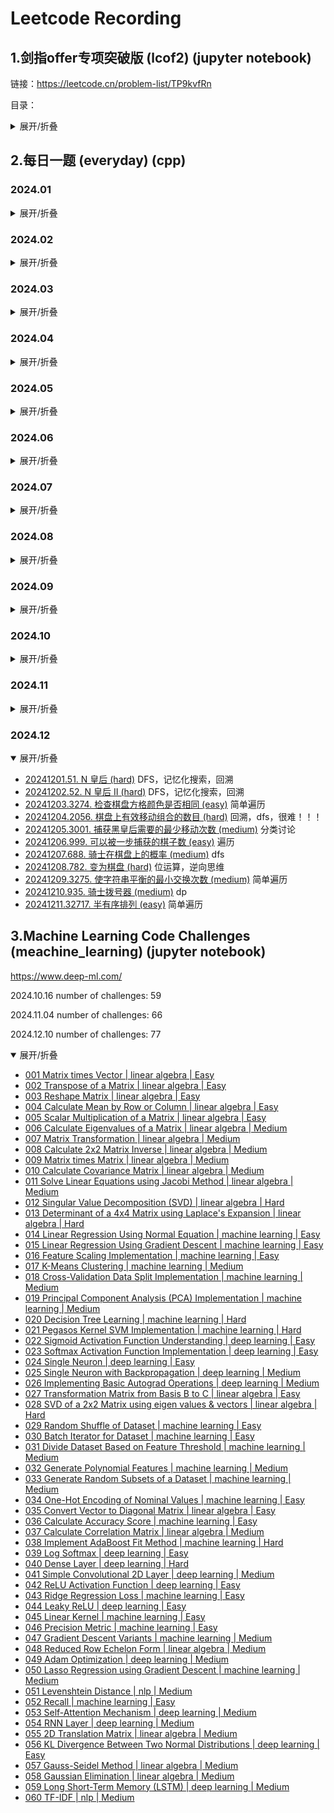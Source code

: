# Leetcode Recording

## 1.剑指offer专项突破版 (lcof2) (jupyter notebook)

链接：https://leetcode.cn/problem-list/TP9kvfRn

目录：

<details>
<summary>展开/折叠</summary>

- 基础计算
- [LCR 001. 两数相除 (easy)](./lcof2/001.divide-two-integers.ipynb)
- [LCR 002. 二进制求和 (easy)](./lcof2/002.add-binary.ipynb)
- [LCR 003. 比特位计数 (easy)](./lcof2/003.counting-bits.ipynb)
- [LCR 004. 只出现一次的数字 II (medium)](./lcof2/004.single-number-ii.ipynb)
- [LCR 005. 最大单词长度乘积 (medium)](./lcof2/005.maximum-product-of-word-lengths.ipynb)
- [LCR 006. 两数之和 II - 输入有序数组 (easy)](./lcof2/006.two-sum-ii-input-array-is-sorted.ipynb)
- [LCR 007. 三数之和 (easy)](./lcof2/007.3sum.ipynb)
- 数组
- [LCR 008. 长度最小的子数组 (medium)](./lcof2/008.minimum-size-subarray-sum.ipynb)
- [LCR 009. 乘积小于 K 的子数组 (medium)](./lcof2/009.subarray-product-less-than-k.ipynb)
- [LCR 010. 和为 K 的子数组 (medium)](./lcof2/010.subarray-sum-equals-k.ipynb)
- [LCR 011. 连续数组 (medium)](./lcof2/011.contiguous-array.ipynb)
- [LCR 012. 寻找数组的中心下标 (easy)](./lcof2/012.find-pivot-index.ipynb)
- [LCR 013. 二维区域和检索 - 矩阵不可变 (medium)](./lcof2/013.range-sum-query-2d-immutable.ipynb)
- 字符串
- [LCR 014. 字符串的排列 (medium)](./lcof2/014.permutation-in-string.ipynb)
- [LCR 015. 找到字符串中所有字母异位词 (medium)](./lcof2/015.find-all-anagrams-in-a-string.ipynb)
- [LCR 016. 无重复字符的最长子串 (easy)](./lcof2/016.longest-substring-without-repeating-characters.ipynb)
- [LCR 017. 最小覆盖子串 (hard)](./lcof2/017.minimum-window-substring.ipynb)
- [LCR 018. 验证回文串 (easy)](./lcof2/018.valid-palindrome.ipynb)
- [LCR 019. 验证回文串 II (easy)](./lcof2/019.valid-palindrome-ii.ipynb)
- [LCR 020. 回文子串 (medium)](./lcof2/020.palindromic-substrings.ipynb)
- 链表、双指针、递归
- [LCR 021. 删除链表的倒数第 N 个结点 (medium)](./lcof2/021.remove-nth-node-from-end-of-list.ipynb)
- [LCR 022. 环形链表 II (medium)](./lcof2/022.linked-list-cycle-ii.ipynb)
- [LCR 023. 相交链表 (easy)](./lcof2/023.intersection-of-two-linked-lists.ipynb)
- [LCR 024. 反转链表 (easy)](./lcof2/024.reverse-linked-list.ipynb)
- [LCR 025. 两数相加 II (medium)](./lcof2/025.add-two-numbers-ii.ipynb)
- [LCR 026. 重排链表 (medium)](./lcof2/026.reorder-list.ipynb)
- [LCR 027. 回文链表 (easy)](./lcof2/027.palindrome-linked-list.ipynb)
- [LCR 028. 扁平化多级双向链表 (medium)](./lcof2/028.flatten-a-multilevel-doubly-linked-list.ipynb)
- [LCR 029. 循环有序列表的插入 (medium)](./lcof2/029.insert-into-a-sorted-circular-linked-list.ipynb)
- 哈希表
- [LCR 030. O(1) 时间插入、删除和获取随机元素 (medium)](./lcof2/030.insert-delete-getrandom-o1.ipynb)
- [LCR 031. LRU 缓存 (medium)](./lcof2/031.lru-cache.ipynb)
- [LCR 032. 有效的字母异位词 (easy)](./lcof2/032.valid-anagram.ipynb)
- [LCR 033. 字母异位词分组 (medium)](./lcof2/033.group-anagrams.ipynb)
- [LCR 034. 验证外星语词典 (easy)](./lcof2/034.verifying-an-alien-dictionary.ipynb)
- 栈，数组
- [LCR 035. 最小时间差 (medium)](./lcof2/035.minimum-time-difference.ipynb)
- [LCR 036. 逆波兰表达式求值 (medium)](./lcof2/036.evaluate-reverse-polish-notation.ipynb)
- [LCR 037. 行星碰撞 (medium)](./lcof2/037.asteroid-collision.ipynb)
- [LCR 038. 每日温度 (medium)](./lcof2/038.daily-temperatures.ipynb)
- [LCR 039. 柱状图中最大的矩形 (hard)](./lcof2/039.largest-rectangle-in-histogram.ipynb)
- [LCR 040. 最大矩形 (hard)](./lcof2/040.maximal-rectangle.ipynb)
- [LCR 041. 数据流中的移动平均值 (easy)](./lcof2/041.moving-average-from-data-stream.ipynb)
- [LCR 042. 最近的请求次数 (easy)](./lcof2/042.number-of-recent-calls.ipynb)
- 二叉树，深度/广度优先搜索
- [LCR 043. 完全二叉树插入器 (medium)](./lcof2/043.complete-binary-tree-inserter.ipynb)
- [LCR 044. 在每个树行中找最大值 (medium)](./lcof2/044.find-largest-value-in-each-tree-row.ipynb)
- [LCR 045. 找树左下角的值 (medium)](./lcof2/045.ind-bottom-left-tree-value.ipynb)
- [LCR 046. 二叉树的右视图 (medium)](./lcof2/046.binary-tree-right-side-view.ipynb)
- [LCR 047. 二叉树剪枝 (medium)](./lcof2/047.binary-tree-pruning.ipynb)
- [LCR 048. 二叉树的序列化与反序列化 (hard)](./lcof2/048.serialize-and-deserialize-binary-tree.ipynb)
- [LCR 049. 求根节点到叶节点数字之和 (medium)](./lcof2/049.sum-root-to-leaf-numbers.ipynb)
- [LCR 050. 路径总和 III (medium)](./lcof2/050.path-sum-iii.ipynb)
- [LCR 051. 二叉树中的最大路径和 (hard)](./lcof2/051.binary-tree-maximum-path-sum.ipynb)
- [LCR 052. 递增顺序搜索树 (easy)](./lcof2/052.increasing-order-search-tree.ipynb)
- [LCR 053. 二叉搜索树中的中序后继 (medium)](./lcof2/053.inorder-successor-in-bst.ipynb)
- [LCR 054. 把二叉搜索树转换为累加树 (medium)](./lcof2/054.binary-search-tree-to-greater-sum-tree.ipynb)
- [LCR 055. 二叉搜索树迭代器 (medium)](./lcof2/055.binary-search-tree-iterator.ipynb)
- [LCR 056. 两数之和 IV - 输入二叉搜索树 (easy)](./lcof2/056.two-sum-iv-input-is-a-bst.ipynb)
- 数组
- [LCR 057. 存在重复元素 III (medium)](./lcof2/057.contains-duplicate-iii.ipynb)
- [LCR 058. 我的日程安排表 I (medium)](./lcof2/058.my-calendar-i.ipynb)
- [LCR 059. 数据流中的第 K 大元素 (easy)](./lcof2/059.kth-largest-element-in-a-stream.ipynb)
- [LCR 060. 前 K 个高频元素 (medium)](./lcof2/060.top-k-frequent-elements.ipynb)
- [LCR 061. 查找和最小的 K 对数字 (medium)](./lcof2/061.find-k-pairs-with-smallest-sums.ipynb)
- 字典树
- [LCR 062. 实现 Trie (前缀树) (medium)](./lcof2/062.implement-trie-prefix-tree.ipynb)
- [LCR 063. 单词替换 (medium)](./lcof2/063.replace-words.ipynb)
- [LCR 064. 实现一个魔法字典 (medium)](./lcof2/064.implement-magic-dictionary.ipynb)
- [LCR 065. 单词的压缩编码 (medium)](./lcof2/065.short-encoding-of-words.ipynb)
- [LCR 066. 键值映射 (medium)](066.map-sum-pairs.ipynb)
- [LCR 067. 数组中两个数的最大异或值 (medium)](./lcof2/067.maximum-xor-of-two-numbers-in-an-array.ipynb)
- 二分查找
- [LCR 068. 搜索插入位置 (easy)](./lcof2/068.search-insert-position.ipynb)
- [LCR 069. 山脉数组的峰顶索引 (easy)](./lcof2/069.peak-index-in-a-mountain-array.ipynb)
- [LCR 070. 有序数组中的单一元素 (medium)](./lcof2/070.single-element-in-a-sorted-array.ipynb)
- [LCR 071. 按权重随机选择 (medium)](./lcof2/071.random-pick-with-weight.ipynb)
- [LCR 072. x 的平方根 (easy)](./lcof2/072.sqrtx.ipynb)
- [LCR 073. 爱吃香蕉的狒狒 (medium)](./lcof2/073.koko-eating-bananas.ipynb)
- 数组排序
- [LCR 074. 合并区间 (medium)](./lcof2/074.merge-intervals.ipynb)
- [LCR 075. 数组的相对排序 (easy)](./lcof2/075.relative-sort-array.ipynb)
- [LCR 076. 数组中的第 K 个最大元素 (medium)](./lcof2/076.kth-largest-element-in-an-array.ipynb)
- [LCR 077. 排序链表 (medium)](./lcof2/077.sort-list.ipynb)
- [LCR 078. 合并 K 个升序链表 (hard)](./lcof2/078.merge-k-sorted-lists.ipynb)
- 回溯
- [LCR 079. 子集 (medium)](./lcof2/079.subsets.ipynb)
- [LCR 080. 组合 (medium)](./lcof2/080combinations.ipynb)
- [LCR 081. 组合总和 (medium)](./lcof2/081.combination-sum.ipynb)
- [LCR 082. 组合总和 II (medium)](./lcof2/082.combination-sum-ii.ipynb) 需要先排序后面回溯中剪枝
- [LCR 083. 全排列 (medium)](./lcof2/083.permutations.ipynb)
- [LCR 084. 全排列 II (medium)](./lcof2/084.permutations-ii.ipynb) 需要先排序后面回溯中剪枝
- [LCR 085. 括号生成 (medium)](./lcof2/085.generate-parentheses.ipynb)
- [LCR 086. 分割回文串 (medium)](./lcof2/086.palindrome-partitioning.ipynb) dp+bk
- [LCR 087. 复原 IP 地址 (medium)](./lcof2/087.restore-ip-addresses.ipynb)
- 动态规划
- [LCR 088. 使用最小花费爬楼梯 (easy)](./lcof2/088.min-cost-climbing-stairs.ipynb)
- [LCR 089. 打家劫舍 (medium)](./lcof2/089.house-robber.ipynb)
- [LCR 090. 打家劫舍 II (medium)](./lcof2/090.house-robber-ii.ipynb)
- [LCR 091. 粉刷房子 (medium)](./lcof2/091.paint-house.ipynb)
- [LCR 092. 将字符串翻转到单调递增 (medium)](./lcof2/092.flip-string-to-monotone-increasing.ipynb)
- [LCR 093. 最长的斐波那契子序列的长度 (medium)](./lcof2/093.length-of-longest-fibonacci-subsequence.ipynb)
- [LCR 094. 分割回文串 II (hard)](./lcof2/094.palindrome-partitioning-ii.ipynb)
- [LCR 095. 最长公共子序列 (medium)](./lcof2/095.longest-common-subsequence.ipynb)
- [LCR 096. 交错字符串 (medium)](./lcof2/096.interleaving-string.ipynb)
- [LCR 097. 不同的子序列 (hard)](./lcof2/097.distinct-subsequences.ipynb)
- [LCR 098. 不同路径 (medium)](./lcof2/098.unique-paths.ipynb)
- [LCR 099. 最小路径和 (medium)](./lcof2/099.minimum-path-sum.ipynb)
- [LCR 100. 三角形最小路径和 (medium)](./lcof2/100.triangle.ipynb)
- [LCR 101. 分割等和子集 (easy)](./lcof2/101.partition-equal-subset-sum.ipynb) 一半背包问题（第二个循环倒序）
- [LCR 102. 目标和 (medium)](./lcof2/102.target-sum.ipynb) 一半背包问题（第二个循环倒序）
- [LCR 103. 零钱兑换 (medium)](./lcof2/103.coin-change.ipynb) 背包（第二个循环顺序）
- [LCR 104. 组合总和 Ⅳ (medium)](./lcof2/104.combination-sum-iv.ipynb) I~III 回溯，IV 动态规划
- 深度优先搜索（DFS），广度优先搜索（BFS），并查集（UnionFind），图（graph）
- [LCR 105. 岛屿的最大面积 (medium)](./lcof2/105.max-area-of-island.ipynb) bfs, dfs
- [LCR 106. 判断二分图 (medium)](./lcof2/106.is-graph-bipartite.ipynb) bfs, dfs
- [LCR 107. 01 矩阵 (medium)](./lcof2/107.01-matrix.ipynb) bfs, dp
- [LCR 108. 单词接龙 (hard)](./lcof2/108.word-ladder.ipynb) bfs, bfs+graph
- [LCR 109. 打开转盘锁 (medium)](./lcof2/109.open-the-lock.ipynb) bfs
- [LCR 110. 所有可能的路径 (medium)](./lcof2/110.all-paths-from-source-to-target.ipynb) bk
- [LCR 111. 除法求值 (medium)](./lcof2/111.evaluate-division.ipynb) bfs, uf
- [LCR 112. 矩阵中的最长递增路径 (hard)](./lcof2/112.longest-increasing-path-in-a-matrix.ipynb) dfs
- [LCR 113. 课程表 II (medium)](./lcof2/113.course-schedule-ii.ipynb) graph(g+ind)+bfs
- [LCR 114. 火星词典 (hard)](./lcof2/114.alien-dictionary.ipynb) graph(g+ind)+bfs
- [LCR 115. 序列重建 (medium)](./lcof2/115.sequence-reconstruction.ipynb) graph(g+ind)+bfs
- [LCR 116. 省份数量 (medium)](./lcof2/116.number-of-provinces.ipynb) uf, dfs
- [LCR 117. 相似字符串组 (hard)](./lcof2/117.similar-string-groups.ipynb) uf, bfs
- [LCR 118. 冗余连接 (medium)](./lcof2/118.redundant-connection.ipynb) uf
- [LCR 119. 最长连续序列 (medium)](./lcof2/119.longest-consecutive-sequence.ipynb) uf, hash, sort...

</details>

## 2.每日一题 (everyday) (cpp)

### 2024.01

<details>
<summary>展开/折叠</summary>

- [20240101.1599. 经营摩天轮的最大利润 (medium)](./everyday/202401/20240101.cpp) 贪心
- [20240102.466. 统计重复个数 (hard)](./everyday/202401/20240102.cpp) dp
- [20240103.2487. 从链表中移除节点 (medium)](./everyday/202401/20240103.cpp) 递归 recursion
- [20240104.2397. 被列覆盖的最多行数 (medium)](./everyday/202401/20240104.cpp) 位运算
- [20240105.1944. 队列中可以看到的人数 (hard)](./everyday/202401/20240105.cpp) 倒推，单调不增栈
- [20240106.2807. 在链表中插入最大公约数 (medium)](./everyday/202401/20240106.cpp) 简单模拟
- [20240107.383. 赎金信 (easy)](./everyday/202401/20240107.cpp)
- [20240108.447. 回旋镖的数量 (medium)](./everyday/202401/20240108.cpp) 哈希表
- [20240109.2707. 字符串中的额外字符 (medium)](./everyday/202401/20240109.cpp) dfs，递归
- [20240110.2696. 删除子串后的字符串最小长度 (easy)](./everyday/202401/20240110.cpp) stack
- [20240111.2645. 构造有效字符串的最少插入数 (medium)](./everyday/202401/20240111.cpp) 贪心。后者大于前者，则俩字母属于不同abc；注意x从1开始因为如果有字符则至少有一个abc
- [20240112.2085. 统计出现过一次的公共字符串 (easy)](./everyday/202401/20240112.cpp) 哈希表
- [20240113.2182. 构造限制重复的字符串 (medium)](./everyday/202401/20240113.cpp) 贪心+双指针
- [20240114.83. 删除排序链表中的重复元素 (easy)](./everyday/202401/20240114.cpp) 链表，遍历
- [20240115.82. 删除排序链表中的重复元素 II (medium)](./everyday/202401/20240115.cpp) 链表，遍历
- [20240116.2719. 统计整数数目 (hard)](./everyday/202401/20240116.cpp) dfs
- [20240117.2744. 最大字符串配对数目 (easy)](./everyday/202401/20240117.cpp) 二维数组
- [20240118.2171. 拿出最少数目的魔法豆 (medium)](./everyday/202401/20240118.cpp) 排序 + 枚举 + 数学
- [20240119.2809. 使数组和小于等于 x 的最少时间 (hard)](./everyday/202401/20240119.cpp) 贪心 + 1d DP or 2d DP
- [20240120.2788. 按分隔符拆分字符串 (easy)](./everyday/202401/20240120.cpp) 简单遍历
- [20240121.410. 分割数组的最大值 (hard)](./everyday/202401/20240121.cpp) dp+presum  二分
- [20240122.670. 最大交换 (medium)](./everyday/202401/20240122.cpp) 贪心
- [20240123.2765. 最长交替子数组 (easy)](./everyday/202401/20240123.cpp) O(n) O(1)
- [20240124.2865. 美丽塔 I (medium)](./everyday/202401/20240124.cpp) 单调栈
- [20240125.2859. 计算 K 置位下标对应元素的和 (easy)](./everyday/202401/20240125.cpp) 二进制
- [20240126.2846. 边权重均等查询 (hard)](./everyday/202401/20240126.cpp) 图+层序遍历+LCA（Lowest Common Ancestor）
- [20240127.2861. 最大合金数 (medium)](./everyday/202401/20240127.cpp) 二分
- [20240128.365. 水壶问题 (medium)](./everyday/202401/20240128.cpp) xy最大公约数被z整除
- [20240129.514. 自由之路 (hard)](./everyday/202401/20240129.cpp) dp
- [20240130.2808. 使循环数组所有元素相等的最少秒数 (medium)](./everyday/202401/20240130.cpp) 病毒扩散，最大最小值，哈希表
- [20240131.2670. 找出不同元素数目差数组 (easy)](./everyday/202401/20240131.cpp) unordered_set

</details>

### 2024.02

<details>
<summary>展开/折叠</summary>

- [20240201.LCP 24. 数字游戏 (hard)](./everyday/202402/20240201.cpp) 优先队列（大小根堆），找中位数 https://leetcode.cn/problems/5TxKeK/solutions/2627384/python3javacgo-yi-ti-yi-jie-you-xian-dui-b6jd
- [20240202.1686. 石子游戏 VI (medium)](./everyday/202402/20240202.cpp) 贪心
- [20240203.1690. 石子游戏 VII (medium)](./everyday/202402/20240203.cpp)  dfs -> 记忆优化memo存 -> 递归i倒序j顺序 -> 递推式变一维。逐渐优化
- [20240204.292. Nim 游戏 (easy)](./everyday/202402/20240204.cpp) n%4!=0
- [20240205.1696. 跳跃游戏 VI (medium)](./everyday/202402/20240205.cpp) 双端队列
- [20240206.LCP 30. 魔塔游戏 (medium)](./everyday/202402/20240206.cpp) 贪心
- [20240207.2641. 二叉树的堂兄弟节点 II (medium)](./everyday/202402/20240207.cpp) 层序遍历，双端队列
- [20240208.993. 二叉树的堂兄弟节点 (easy)](./everyday/202402/20240208.cpp) dfs
- [20240209.236. 二叉树的最近公共祖先 (medium)](./everyday/202402/20240209.cpp) dfs
- [20240210.94. 二叉树的中序遍历 (easy)](./everyday/202402/20240210.cpp) 中序遍历
- [20240211.144. 二叉树的前序遍历 (easy)](./everyday/202402/20240211.cpp) 前序遍历
- [20240212.145. 二叉树的后序遍历 (easy)](./everyday/202402/20240212.cpp) 后序遍历
- [20240213.987. 二叉树的垂序遍历 (hard)](./everyday/202402/20240213.cpp) 垂序遍历
- [20240214.102. 二叉树的层序遍历 (medium)](./everyday/202402/20240214.cpp) 层序遍历
- [20240215.107. 二叉树的层序遍历 II (medium)](./everyday/202402/20240215.cpp) 层序遍历 + reverse
- [20240216.103. 二叉树的锯齿形层序遍历 (medium)](./everyday/202402/20240216.cpp) 层序遍历 + reverse
- [20240217.429. N 叉树的层序遍历 (medium)](./everyday/202402/20240217.cpp) 层序遍历
- [20240218.589. N 叉树的前序遍历 (easy)](./everyday/202402/20240218.cpp) 前序遍历
- [20240219.590. N 叉树的后序遍历 (easy)](./everyday/202402/20240219.cpp) 后序遍历
- [20240220.105. 从前序与中序遍历序列构造二叉树 (medium)](./everyday/202402/20240220.cpp) dfs
- [20240221.106. 从中序与后序遍历序列构造二叉树 (medium)](./everyday/202402/20240221.cpp) dfs
- [20240222.889. 根据前序和后序遍历构造二叉树 (medium)](./everyday/202402/20240222.cpp) dfs
- [20240223.2583. 二叉树中的第 K 大层和 (medium)](./everyday/202402/20240223.cpp) 层序遍历+最小堆
- [20240224.2476. 二叉搜索树最近节点查询 (medium)](./everyday/202402/20240224.cpp) 层序遍历+二分查找
- [20240225.235. 二叉搜索树的最近公共祖先 (medium)](./everyday/202402/20240225.cpp)
- [20240226.938. 二叉搜索树的范围和 (easy)](./everyday/202402/20240226.cpp) dfs
- [20240227.2867. 统计树中的合法路径数目 (hard)](./everyday/202402/20240227.cpp) 树dp
- [20240228.2673. 使二叉树所有路径值相等的最小代价 (medium)](./everyday/202402/20240228.cpp) 倒着来
- [20240229.2581. 统计可能的树根数目 (hard)](./everyday/202402/20240229.cpp) 换根dp, dfs

</details>

### 2024.03

<details>
<summary>展开/折叠</summary>

- [20240301.2369. 检查数组是否存在有效划分 (medium)](./everyday/202403/20240301.cpp) dp
- [20240302.2368. 受限条件下可到达节点的数目 (medium)](./everyday/202403/20240302.cpp) dfs, 图
- [20240303.225. 用队列实现栈 (easy)](./everyday/202403/20240303.cpp) 
- [20240304.232. 用栈实现队列 (easy)](./everyday/202403/20240304.cpp) 2 stacks
- [20240305.1976. 到达目的地的方案数 (medium)](./everyday/202403/20240305.cpp) 图，小顶堆，bfs
- [20240306.2917. 找出数组中的 K-or 值 (easy)](./everyday/202403/20240306.cpp) simulation
- [20240307.2575. 找出字符串的可整除数组 (medium)](./everyday/202403/20240307.cpp) 递推，数学，前缀和，dp
- [20240308.2834. 找出美丽数组的最小和 (medium)](./everyday/202403/20240308.cpp) 数学
- [20240309.2386. 找出数组的第 K 大和 (hard)](./everyday/202403/20240309.cpp) 小顶堆，全排列
- [20240310.299. 猜数字游戏 (medium)](./everyday/202403/20240310.cpp) 简单模拟，分2类
- [20240311.2129. 将标题首字母大写 (easy)](./everyday/202403/20240311.cpp) l,r指针
- [20240312.1261. 在受污染的二叉树中查找元素 (medium)](./everyday/202403/20240312.cpp) bfs
- [20240313.2864. 最大二进制奇数 (easy)](./everyday/202403/20240313.cpp) 贪心
- [20240314.2789. 合并后数组中的最大元素 (medium)](./everyday/202403/20240314.cpp) 从右到左，大鱼吃小鱼
- [20240315.2312. 卖木头块 (hard)](./everyday/202403/20240315.cpp) 2d dp
- [20240316.2684. 矩阵中移动的最大次数 (medium)](./everyday/202403/20240316.cpp) 2d dp
- [20240317.310. 最小高度树 (medium)](./everyday/202403/20240317.cpp) bfs, deg=1叶子结点开始
- [20240318.303. 区域和检索 - 数组不可变 (easy)](./everyday/202403/20240318.cpp) 前缀和
- [20240319.1793. 好子数组的最大分数 (hard)](./everyday/202403/20240319.cpp) 中间划分开，贪心
- [20240320.1969. 数组元素的最小非零乘积 (medium)](./everyday/202403/20240320.cpp) 数学贪心+快速幂(参考50pow(x,n))
- [20240321.2671. 频率跟踪器 (medium)](./everyday/202403/20240321.cpp) 双哈希表
- [20240322.2617. 网格图中最少访问的格子数 (hard)](./everyday/202403/20240322.cpp) hard双优先队列
- [20240323.2549. 统计桌面上的不同数字 (easy)](./everyday/202403/20240323.cpp) 脑静急转弯
- [20240324.518. 零钱兑换 (medium)](./everyday/202403/20240324.cpp) dp
- [20240325.518. 零钱兑换 II (medium)](./everyday/202403/20240325.cpp) dp
- [20240326.2642. 设计可以求最短路径的图类 (hard)](./everyday/202403/20240326.cpp) Dijkstra + 最小堆，bfs，dfs，图，最短路径，邻接表
- [20240327.2580. 统计将重叠区间合并成组的方案数 (medium)](./everyday/202403/20240327.cpp) 合并m个大区间，2^m
- [20240328.1997. 访问完所有房间的第一天 (medium)](./everyday/202403/20240328.cpp) 前缀和，递推公式
- [20240329.2908. 元素和最小的山形三元组 I (easy)](./everyday/202403/20240329.cpp) 前后缀和
- [20240330.2952. 需要添加的硬币的最小数量 (medium)](./everyday/202403/20240330.cpp) 贪心
- [20240331.331. 验证二叉树的前序序列化 (medium)](./everyday/202403/20240331.cpp) 倒序遍历，替换

</details>

### 2024.04

<details>
<summary>展开/折叠</summary>

- [20240401.2810. 故障键盘 (easy)](./everyday/202404/20240401.cpp) simulation
- [20240402.894. 所有可能的真二叉树 (medium)](./everyday/202404/20240402.cpp) recursion
- [20240403.1379. 找出克隆二叉树中的相同节点 (easy)](./everyday/202404/20240403.cpp) Conditional (ternary) operator
- [20240404.2192. 有向无环图中一个节点的所有祖先 (medium)](./everyday/202404/20240404.cpp) dfs
- [20240405.1026. 节点与其祖先之间的最大差值 (medium)](./everyday/202404/20240405.cpp) bfs
- [20240406.1483. 树节点的第 K 个祖先 (hard)](./everyday/202404/20240406.cpp) 存储
- [20240407.1600. 王位继承顺序 (medium)](./everyday/202404/20240407.cpp) 多叉树dfs，注意传参用引用
- [20240408.2009. 使数组连续的最少操作数 (hard)](./everyday/202404/20240408.cpp) n-(r-l+1)
- [20240409.2529. 正整数和负整数的最大计数 (easy)](./everyday/202404/20240409.cpp) traversal
- [20240410.1702. 修改后的最大二进制字符串 (medium)](./everyday/202404/20240410.cpp) 智力题，10→01表示1全部右移，00→10最后一位变0前面全1
- [20240411.1766. 互质树 (hard)](./everyday/202404/20240411.cpp) 妙啊！50范围内找互质数
- [20240412.2923. 找到冠军 I (easy)](./everyday/202404/20240412.cpp) 入度0
- [20240413.2924. 找到冠军 II (medium)](./everyday/202404/20240413.cpp) 入度为0看看是不是只有一个
- [20240414.705. 设计哈希集合 (easy)](./everyday/202404/20240414.cpp)
- [20240415.706. 设计哈希映射 (easy)](./everyday/202404/20240415.cpp)
- [20240416.924. 尽量减少恶意软件的传播 (hard)](./everyday/202404/20240416.cpp) dfs, union_find
- [20240417.928. 尽量减少恶意软件的传播 II (hard)](./everyday/202404/20240417.cpp) dfs, union_find
- [20240418.2007. 从双倍数组中还原原数组 (medium)](./everyday/202404/20240418.cpp)
- [20240419.1883. 准时抵达会议现场的最小跳过休息次数 (hard)](./everyday/202404/20240419.cpp) 2d dp
- [20240420.39. 组合总和 (medium)](./everyday/202404/20240420.cpp) backtracking
- [20240421.216. 组合总和 III (medium)](./everyday/202404/20240421.cpp) backtracking
- [20240422.377. 组合总和 IV (medium)](./everyday/202404/20240422.cpp) dp
- [20240423.1052. 爱生气的书店老板 (medium)](./everyday/202404/20240423.cpp) sliding window
- [20240424.2385. 感染二叉树需要的总时间 (medium)](./everyday/202404/20240424.cpp) dfs, bfs
- [20240425.2739. 总行驶距离 (easy)](./everyday/202404/20240425.cpp) recursion, simulation
- 20240426.1146. 快照数组 (medium) [主程序](./everyday/202404/20240426.cpp) [读取数据程序](./everyday/202404/20240426getdata.cpp)
- [20240427.2639. 查询网格图中每一列的宽度 (easy)](./everyday/202404/20240427.cpp) simulation
- [20240428.1017. 负二进制转换 (medium)](./everyday/202404/20240428.cpp) math
- [20240429.1329. 将矩阵按对角线排序 (medium)](./everyday/202404/20240429.cpp) sort
- [20240430.2798. 满足目标工作时长的员工数目 (easy)](./everyday/202404/20240430.cpp) traversal
</details>

### 2024.05

<details>
<summary>展开/折叠</summary>

- [20240501.2462. 雇佣 K 位工人的总代价 (medium)](./everyday/202405/20240501.cpp) priority_queue
- [20240502.857. 雇佣 K 名工人的最低成本 (hard)](./everyday/202405/20240502.cpp) priority_queue 大顶堆
- [20240503.1491. 去掉最低工资和最高工资后的工资平均值 (easy)](./everyday/202405/20240503.cpp) sort
- [20240504.1235. 规划兼职工作 (hard)](./everyday/202405/20240504.cpp) dp, sort, binary_search
- [20240505.1652. 拆炸弹 (easy)](./everyday/202405/20240505.cpp) simulation
- [20240506.741. 摘樱桃 (hard)](./everyday/202405/20240506.cpp) 3d dp, 2 people, remove duplicates
- [20240507.1463. 摘樱桃II (hard)](./everyday/202405/20240507.cpp) 3d dp, 2 people, remove duplicates, simulation, dfs
- [20240508.2079. 给植物浇水 (medium)](./everyday/202405/20240508.cpp) simulation
- [20240509.2105. 给植物浇水II (medium)](./everyday/202405/20240509.cpp) simulation
- [20240510.2960. 统计已测试设备 (easy)](./everyday/202405/20240510.cpp) simulation
- [20240511.2391. 收集垃圾的最少总时间 (medium)](./everyday/202405/20240511.cpp) iteration
- [20240512.1553. 吃掉 N 个橘子的最少天数 (hard)](./everyday/202405/20240512.cpp) recursion, memorization
- [20240513.994. 腐烂的橘子 (medium)](./everyday/202405/20240513.cpp) bfs
- [20240514.2244. 完成所有任务需要的最少轮数 (medium)](./everyday/202405/20240514.cpp) classified discussion
- [20240515.2589. 完成所有任务的最少时间 (hard)](./everyday/202405/20240515.cpp) sort, traverse
- [20240516.1953. 你可以工作的最大周数 (medium)](./everyday/202405/20240516.cpp) math, 鸽巢原理
- [20240517.826. 安排工作以达到最大收益 (medium)](./everyday/202405/20240517.cpp) sort, 贪心
- [20240518.2644. 找出可整除性得分最大的整数 (easy)](./everyday/202405/20240518.cpp) 暴力枚举，排序优化，数学边界优化
- [20240519.1535. 找出数组游戏的赢家 (medium)](./everyday/202405/20240519.cpp) 一次遍历即可
- [20240520.1542. 找出最长的超赞子字符串 (hard)](./everyday/202405/20240520.cpp) 位运算，前缀和，状态压缩，哈希表，异或
- [20240521.2769. 找出最大的可达成数字 (easy)](./everyday/202405/20240521.cpp) 简单数学
- [20240522.2225. 找出输掉零场或一场比赛的玩家 (medium)](./everyday/202405/20240522.cpp) map
- [20240523.2831. 找出最长等值子数组 (medium)](./everyday/202405/202405223.cpp) map
- [20240524.1673. 找出最具竞争力的子序列 (medium)](./everyday/202405/20240524.cpp) monotone stack (small to large)
- [20240525.2903. 找出满足差值条件的下标 I (easy)](./everyday/202405/20240525.cpp) 前缀，依次遍历
- [20240526.1738. 找出第 K 大的异或坐标值 (medium)](./everyday/202405/20240526.cpp) 二位前缀和，快速选择算法
- [20240527.2028. 找出缺失的观测数据 (medium)](./everyday/202405/20240527.cpp) 简单分配
- [20240528.2951. 找出峰值 (easy)](./everyday/202405/20240528.cpp) 简单遍历
- [20240529.2981. 找出出现至少三次的最长特殊子字符串 I (medium)](./everyday/202405/20240529.cpp) 降序排序
- [20240530.2982. 找出出现至少三次的最长特殊子字符串 II (medium)](./everyday/202405/20240530.cpp) 降序排序
- [20240531.2965. 找出缺失和重复的数字 (easy)](./everyday/202405/20240531.cpp) 简单遍历

</details>

### 2024.06

<details>
<summary>展开/折叠</summary>

- [20240601.2928. 给小朋友们分糖果 I (easy)](./everyday/202406/20240601.cpp) 简单2次遍历
- [20240602.575. 分糖果 (easy)](./everyday/202406/20240602.cpp) set
- [20240603.1103. 分糖果 II (easy)](./everyday/202406/20240603.cpp) 模拟，暴力
- [20240604.3067. 在带权树网络中统计可连接服务器对数目 (medium)](./everyday/202406/20240604.cpp) 树，枚举，dfs，只看左边和 * 当前
- [20240605.3072. 将元素分配到两个数组中 II (hard)](./everyday/202406/20240605.cpp) 2个树状数组，二分查找
- [20240606.2938. 区分黑球与白球 (medium)](./everyday/202406/20240606.cpp) 贪心，模拟
- [20240607.3038. 相同分数的最大操作数目 I (easy)](./everyday/202406/20240607.cpp) 模拟
- [20240608.3040. 相同分数的最大操作数目 II (medium)](./everyday/202406/20240608.cpp) 记忆化搜索，区间动态规划，dfs, dp
- [20240609.312. 戳气球 (hard)](./everyday/202406/20240609.cpp) 2d dp
- [20240610.881. 救生艇 (medium)](./everyday/202406/20240610.cpp) 模拟
- [20240611.419. 甲板上的战舰 (medium)](./everyday/202406/20240611.cpp) 妙，扫描左上角顶点，要求左一个和上一个同时为空
- [20240612.2806. 取整购买后的账户余额 (easy)](./everyday/202406/20240612.cpp) 数学，+5，向下取整
- [20240613.2813. 子序列最大优雅度 (hard)](./everyday/202406/20240613.cpp)  反悔贪心
- [20240614.2786. 访问数组中的位置使分数最大 (medium)](./everyday/202406/20240614.cpp)  贪心, dp
- [20240615.2779. 数组的最大美丽值 (medium)](./everyday/202406/20240615.cpp)  排序，滑窗
- [20240616.521. 最长特殊序列 Ⅰ (easy)](./everyday/202406/20240616.cpp)  直接比较
- [20240617.522. 最长特殊序列 II (medium)](./everyday/202406/20240617.cpp)  排序，枚举
- [20240618.2288. 价格减免 (medium)](./everyday/202406/20240618.cpp) 简单模拟(一些新用法符号：fixed，setprecision，all_of，::isdigit)
- [20240619.2713. 矩阵中严格递增的单元格数 (hard)](./everyday/202406/20240619.cpp) 二维动态规划 2dDP
- [20240620.2748. 美丽下标对的数目 (easy)](./everyday/202406/20240620.cpp)  数学，模拟，互质
- [20240621.LCP 61. 气温变化趋势 (easy)](./everyday/202406/20240621.cpp) 模拟，简单遍历
- [20240622.2663. 字典序最小的美丽字符串 (hard)](./everyday/202406/20240622.cpp)  贪心
- [20240623.520. 检测大写字母 (easy)](./everyday/202406/20240623.cpp) 简单遍历，all_of
- [20240624.503. 下一个更大元素 II (medium)](./everyday/202406/20240624.cpp)  单调栈
- [20240625.2732. 找到矩阵中的好子集 (hard)](./everyday/202406/20240625.cpp)  状态压缩，二进制，位运算，map
- [20240626.2741. 特别的排列 (medium)](./everyday/202406/20240626.cpp) 位运算 深度优先搜索 递归 记忆化搜索 数组 动态规划 回溯 状态压缩
- [20240627.2734. 执行子串操作后的字典序最小字符串 (medium)](./everyday/202406/20240627.cpp) 贪心，必须修改一次
- [20240628.2742. 给墙壁刷油漆 (hard)](./everyday/202406/20240628.cpp) 记忆化搜索，dfs；动态规划，01背包，dp
- [20240629.2710. 移除字符串中的尾随零 (easy)](./everyday/202406/20240629.cpp)  字符串操作
- [20240630.494. 目标和 (medium)](./everyday/202406/20240630.cpp)  dp

</details>

### 2024.07

<details>
<summary>展开/折叠</summary>

- [20240701.2065. 最大化一张图中的路径价值 (hard)](./everyday/202407/20240701.cpp) 图，dfs
- [20240702.3115. 质数的最大距离 (medium)](./everyday/202407/20240702.cpp) 简单遍历，质数判断
- [20240703.3099. 哈沙德数 (easy)](./everyday/202407/20240703.cpp) 简单遍历，除法，取余
- [20240704.3086. 拾起 K 个 1 需要的最少行动次数 (hard)](./everyday/202407/20240704.cpp) 贪心 枚举 前缀和
- [20240705.3033. 修改矩阵 (easy)](./everyday/202407/20240705.cpp) 简单遍历，大小比较
- [20240706.3101. 交替子数组计数 (medium)](./everyday/202407/20240706.cpp) 简单遍历
- [20240707.1958. 检查操作是否合法 (medium)](./everyday/202407/20240707.cpp) 8个方向遍历
- [20240708.724. 寻找数组的中心下标 (easy)](./everyday/202407/20240708.cpp) 简单遍历
- [20240709.3102. 最小化曼哈顿距离 (hard)](./everyday/202407/20240709.cpp) 曼哈顿距离|x1-x2|+|y1-y2|，切比雪夫距离max(|x1-x2|,|y1-y2|)，数学，几何，遍历，有序集合
- [20240710.2970. 统计移除递增子数组的数目 I (easy)](./everyday/202407/20240710.cpp) 双指针，二分查找
- [20240711.2972. 统计移除递增子数组的数目 II (hard)](./everyday/202407/20240711.cpp) 双指针，二分查找
- [20240712.2974. 最小数字游戏 (easy)](./everyday/202407/20240712.cpp) 排序
- [20240713.3011. 判断一个数组是否可以变为有序 (medium)](./everyday/202407/20240713.cpp) 贪心，位运算，并查集，Map，数组，双指针，二分查找
- [20240714.807. 保持城市天际线 (medium)](./everyday/202407/20240714.cpp) 贪心，暴力
- [20240715.721. 账户合并 (medium)](./everyday/202407/20240715.cpp) 并查集
- [20240716.2956. 找到两个数组中的公共元素 (easy)](./everyday/202407/20240716.cpp) 简单遍历, pair, dict
- [20240717.2959. 关闭分部的可行集合数目 (hard)](./everyday/202407/20240717.cpp) 二进制枚举子集+Floyd求多源汇最短路
- [20240718.3112. 访问消失节点的最少时间 (medium)](./everyday/202407/20240718.cpp) dijkstra, bfs, 优先队列
- [20240719.3096. 得到更多分数的最少关卡数目 (medium)](./everyday/202407/20240719.cpp) 简单遍历
- [20240720.2850. 将石头分散到网格图的最少移动次数 (medium)](./everyday/202407/20240720.cpp) 深度优先搜索，回溯，全排列
- [20240721.1186. 删除一次得到子数组最大和 (medium)](./everyday/202407/20240721.cpp) dp
- [20240722.2101. 引爆最多的炸弹 (medium)](./everyday/202407/20240722.cpp) 图，dfs，注意是单向图，所以不能用并查集
- [20240723.3098. 求出所有子序列的能量和 (hard)](./everyday/202407/20240723.cpp) 记忆化搜索 数组 动态规划 枚举 前缀和 排序
- [20240724.2766. 重新放置石块 (medium)](./everyday/202407/20240724.cpp) 排序 并查集 数组 哈希表 枚举 排序 模拟
- [20240725.2844. 生成特殊数字的最少操作 (medium)](./everyday/202407/20240725.cpp) 倒序，暴力，贪心，map
- [20240726.2740. 找出分区值 (medium)](./everyday/202407/20240726.cpp) 排序
- [20240727.3106. 满足距离约束且字典序最小的字符串 (medium)](./everyday/202407/20240727.cpp) 贪心
- [20240728.699. 掉落的方块 (hard)](./everyday/202407/20240728.cpp) 暴力遍历；二分查找
- [20240729.682. 棒球比赛 (easy)](./everyday/202407/20240729.cpp) 简单遍历，注意索引
- [20240730.2961. 双模幂运算 (medium)](./everyday/202407/20240730.cpp) 快速幂
- [20240731.3111. 覆盖所有点的最少矩形数目 (medium)](./everyday/202407/20240731.cpp) 排序，简单遍历，贪心

</details>

### 2024.08

<details>
<summary>展开/折叠</summary>

- [20240801.LCP 40. 心算挑战 (easy)](./everyday/202408/20240801.cpp) 排序，暴力，贪心，回溯，异或，位运算
- [20240802.3128. 直角三角形 (medium)](./everyday/202408/20240802.cpp) 简单遍历，前缀和，内积
- [20240803.3143. 正方形中的最多点数 (medium)](./everyday/202408/20240803.cpp) 贪心, ranges::count_if
- [20240804.572. 另一棵树的子树 (easy)](./everyday/202408/20240804.cpp) 2次递归，二叉树
- [20240805.600. 不含连续1的非负整数 (hard)](./everyday/202408/20240805.cpp) 位运算，数位dp，dfs
- [20240806.3129. 找出所有稳定的二进制数组 I (medium)](./everyday/202408/20240806.cpp) dp, dfs, 记忆化搜索
- [20240807.3130. 找出所有稳定的二进制数组 II (hard)](./everyday/202408/20240807.cpp) dp, dfs, 记忆化搜索
- [20240808.3131. 找出与数组相加的整数 I (easy)](./everyday/202408/20240808.cpp) 简单排序最大、最小值
- [20240809.3132. 找出与数组相加的整数 II (medium)](./everyday/202408/20240809.cpp) 暴力遍历
- [20240810.2940. 找到 Alice 和 Bob 可以相遇的建筑 (hard)](./everyday/202408/20240810.cpp) 单调栈
- [20240811.1035. 不相交的线 (medium)](./everyday/202408/20240811.cpp) 二维dp，最长公共子序列，新瓶装旧酒
- [20240812.676. 实现一个魔法字典 (medium)](./everyday/202408/20240812.cpp) 字典树，Trie 
- [20240813.3151. 特殊数组 I (easy)](./everyday/202408/20240813.cpp) 简单遍历
- [20240814.3152. 特殊数组 II (medium)](./everyday/202408/20240814.cpp) 前缀和，dp，贪心
- [20240815.3148. 矩阵中的最大得分 (medium)](./everyday/202408/20240815.cpp) 前缀和，dp(到ij为止的最小值，不包含ij)
- [20240816.3117. 划分数组得到最小的值之和 (hard)](./everyday/202408/20240816.cpp) dfs, 记忆化搜索，很难
- [20240817.3137. K 周期字符串需要的最少操作次数 (medium)](./everyday/202408/20240817.cpp) 贪心 哈希表
- [20240818.551. 学生出勤记录 I (easy)](./everyday/202408/20240818.cpp) 贪心 遍历
- [20240819.552. 学生出勤记录 II (hard)](./everyday/202408/20240819.cpp) 动态规划，记忆化搜索，状态转移方程，递归，矩阵
- [20240820.3154. 到达第 K 级台阶的方案数 (hard)](./everyday/202408/20240820.cpp) 数学，枚举
- [20240821.3007. 价值和小于等于 K 的最大数字 (medium)](./everyday/202408/20240821.cpp) 二分查找
- [20240822.3133. 数组最后一个元素的最小值 (medium)](./everyday/202408/20240822.cpp) 贪心，位运算，脑筋急转弯
- [20240823.3145. 大数组元素的乘积 (hard)](./everyday/202403/20240331.cpp) 位运算，快速幂，数学
- [20240824.3146. 两个字符串的排列差 (easy)](./everyday/202408/20240824.cpp) 简单遍历，哈希表
- [20240825.698. 划分为k个相等的子集 (medium)](./everyday/202408/20240825.cpp) 排序，dfs，回溯
- [20240826.690. 员工的重要性 (medium)](./everyday/202408/20240826.cpp) 并查集，dfs
- [20240827.3134. 找出唯一性数组的中位数 (hard)](./everyday/202408/20240827.cpp) 二分，滑窗
- [20240828.3144. 分割字符频率相等的最少子字符串 (medium)](./everyday/202408/20240828.cpp) dp，前缀和
- [20240829.3142. 判断矩阵是否满足条件 (easy)](./everyday/202408/20240829.cpp) 简单遍历
- [20240830.3141. 判断矩阵是否满足条件 II (medium)](./everyday/202408/20240830.cpp) 组合，前缀和
- [20240831.3127. 构造相同颜色的正方形 (easy)](./everyday/202408/20240831.cpp) 简单遍历，ranges::count

</details>

### 2024.09

<details>
<summary>展开/折叠</summary>

- [20240901.1450. 在既定时间做作业的学生人数 (easy)](./everyday/202409/20240901.cpp) 简单遍历
- [20240902.2024. 考试的最大困扰度 (medium)](./everyday/202409/20240902.cpp) 滑窗
- [20240903.2708. 一个小组的最大实力值 (medium)](./everyday/202409/20240903.cpp) dp
- [20240904.2860. 让所有学生保持开心的分组方法数 (medium)](./everyday/202409/20240904.cpp) 排序，贪心，枚举
- [20240905.3174. 清除数字 (easy)](./everyday/202409/20240905.cpp) 双向队列
- [20240906.3176. 求出最长好子序列 I (medium)](./everyday/202409/20240906.cpp) dp
- [20240907.3177. 求出最长好子序列 II (hard)](./everyday/202409/20240907.cpp) dp+hash+vector优化
- [20240908.977. 有序数组的平方 (easy)](./everyday/202409/20240908.cpp) 排序
- [20240909.2181. 合并零之间的节点 (medium)](./everyday/202409/20240909.cpp) 链表
- [20240910.2552. 统计上升四元组 (hard)](./everyday/202409/20240910.cpp) 前缀和，枚举
- [20240911.2555. 两个线段获得的最多奖品 (medium)](./everyday/202409/20240911.cpp) 滑窗，前缀和
- [20240912.2576. 求出最多标记下标 (medium)](./everyday/202409/20240912.cpp) 二分，贪心，数学证明
- [20240913.2398. 预算内的最多机器人数目 (hard)](./everyday/202409/20240913.cpp) 单调栈，双端不固定滑窗
- [20240914.2390. 从字符串中移除星号 (medium)](./everyday/202409/20240914.cpp) 栈
- [20240915.2848. 与车相交的点 (easy)](./everyday/202409/20240915.cpp) 排序，遍历
- [20240916.1184. 公交站间的距离 (easy)](./everyday/202409/20240916.cpp) 前缀和
- [20240917.815. 公交路线 (hard)](./everyday/202409/20240917.cpp) bfs, hashmap
- [20240918.2332. 坐上公交的最晚时间 (medium)](./everyday/202409/20240918.cpp) 排序，贪心
- [20240919.2414. 最长的字母序连续子字符串的长度 (medium)](./everyday/202409/20240919.cpp) 一次遍历
- [20240920.2376. 统计特殊整数 (hard)](./everyday/202409/20240920.cpp) 位运算 记忆化搜索 动态规划
- [20240921.2374. 边积分最高的节点 (medium)](./everyday/202409/20240921.cpp) 两次遍历，注意long long
- [20240922.997. 找到小镇的法官 (easy)](./everyday/202409/20240922.cpp) 简单遍历
- [20240923.1014. 最佳观光组合 (medium)](./everyday/202409/20240923.cpp) dp
- [20240924.2207. 字符串中最多数目的子序列 (medium)](./everyday/202409/20240924.cpp) 贪心
- [20240925.2306. 公司命名 (hard)](./everyday/202409/20240925.cpp) 哈希表，set，拆分，去重，交集
- [20240926.2535. 数组元素和与数字和的绝对差 (easy)](./everyday/202409/20240926.cpp) 简单遍历
- [20240927.2516. 每种字符至少取 K 个 (medium)](./everyday/202409/20240927.cpp) 逆向思维，滑窗
- [20240928.2286. 以组为单位订音乐会的门票 (hard)](./everyday/202409/20240928.cpp) 线段树
- [20240929.2073. 买票需要的时间 (easy)](./everyday/202409/20240929.cpp) 简单遍历，分类讨论
- [20240930.1845. 座位预约管理系统 (medium)](./everyday/202409/20240930.cpp) 优先队列，小顶堆

</details>

### 2024.10

<details>
<summary>展开/折叠</summary>

- [20241001.983. 最低票价 (medium)](./everyday/202410/20241001.cpp) dp
- [20241002.1870. 准时到达的列车最小时速 (medium)](./everyday/202410/20241002.cpp) 二分查找
- [20241003.1928. 规定时间内到达终点的最小花费 (hard)](./everyday/202410/20241003.cpp) dp, dijkstra
- [20241004.1227. 飞机座位分配概率 (medium)](./everyday/202410/20241004.cpp) 递归，数学，脑筋急转弯，概率
- [20241005.2187. 完成旅途的最少时间 (medium)](./everyday/202410/20241005.cpp) 二分
- [20241006.134. 加油站 (medium)](./everyday/202410/20241006.cpp) 贪心
- [20241007.871. 最低加油次数 (hard)](./everyday/202410/20241007.cpp) 贪心，优先队列，大顶堆
- [20241008.1436. 旅行终点站 (easy)](./everyday/202410/20241008.cpp) set, hashmap
- [20241009.3171. 找到按位或最接近 K 的子数组 (hard)](./everyday/202410/20241009.cpp) 位运算，简化
- [20241010.3162. 优质数对的总数 I (easy)](./everyday/202410/20241010.cpp) 简单遍历
- [20241011.3163. 优质数对的总数 II (medium)](./everyday/202410/20241011.cpp) 双哈希表
- [20241012.3158. 求出出现两次数字的 XOR 值 (easy)](./everyday/202410/20241012.cpp) hash
- [20241013.1884. 鸡蛋掉落-两枚鸡蛋 (medium)](./everyday/202410/20241013.cpp) dp, 递推，数学
- [20241014.887. 鸡蛋掉落 (hard)](./everyday/202410/20241014.cpp) dp, 递推，数学，递归
- [20241015.3200. 三角形的最大高度 (easy)](./everyday/202410/20241015.cpp) hash
- [20241016.3194. 最小元素和最大元素的最小平均值 (easy)](./everyday/202410/20241016.cpp) 排序，遍历
- [20241017.3193. 统计逆序对的数目 (hard)](./everyday/202410/20241017.cpp) 记忆化搜索，dp
- [20241018.3191. 使二进制数组全部等于 1 的最少操作次数 I (medium)](./everyday/202410/20241018.cpp) 位运算，贪心
- [20241019.3192. 使二进制数组全部等于 1 的最少操作次数 II (medium)](./everyday/202410/20241019.cpp) 位运算，贪心
- [20241020.908. 最小差值 I (easy)](./everyday/202410/20241020.cpp) 数学，贪心
- [20241021.909. 最小差值 II (medium)](./everyday/202410/20241021.cpp) 贪心，数学，遍历，排序，分类讨论
- [20241022.3184. 构成整天的下标对数目 I (easy)](./everyday/202410/20241022.cpp) 哈希表，取余，遍历
- [20241023.3185. 构成整天的下标对数目 II (medium)](./everyday/202410/20241023.cpp) 哈希表，取余，遍历
- [20241024.3175. 找到连续赢 K 场比赛的第一位玩家 (medium)](./everyday/202410/20241024.cpp) 一次遍历，脑静急转弯
- [20241025.3180. 执行操作可获得的最大总奖励 I (medium)](./everyday/202410/20241025.cpp) dp
- [20241026.3181. 执行操作可获得的最大总奖励 II (hard)](./everyday/202410/20241026.cpp) dp, bitset
- [20241027.684. 冗余连接 (medium)](./everyday/202410/20241027.cpp) 并查集
- [20241028.685. 冗余连接 II (hard)](./everyday/202410/20241028.cpp) 并查集
- [20241029.3211. 生成不含相邻零的二进制字符串 (medium)](./everyday/202410/20241029.cpp) 回溯，dfs
- [20241030.3216. 交换后字典序最小的字符串 (easy)](./everyday/202410/20241030.cpp) 回溯，dfs
- [20241031.3165. 不包含相邻元素的子序列的最大和 (hard)](./everyday/202410/20241031.cpp) 线段树

</details>

### 2024.11

<details>
<summary>展开/折叠</summary>

- [20241101.3259. 超级饮料的最大强化能量 (medium)](./everyday/202411/20241101.cpp) dp
- [20241102.3226. 使两个整数相等的位更改次数 (easy)](./everyday/202411/20241102.cpp) 位运算，简单遍历
- [20241103.638. 大礼包 (medium)](./everyday/202411/20241103.cpp) 回溯，dfs，记忆化搜索
- [20241104.633. 平方数之和 (medium)](./everyday/202411/20241104.cpp) 枚举，双指针
- [20241105.3222. 求出硬币游戏的赢家 (easy)](./everyday/202411/20241105.cpp) 简单遍历，数学
- [20241106.3254. 长度为 K 的子数组的能量值 I (medium)](./everyday/202411/20241106.cpp) 简单遍历，约束条件
- [20241107.3255. 长度为 K 的子数组的能量值 II (medium)](./everyday/202411/20241107.cpp) 简单遍历，约束条件
- [20241108.3235. 判断矩形的两个角落是否可达 (hard)](./everyday/202411/20241108.cpp) dfs
- [20241109.3242. 设计相邻元素求和服务 (easy)](./everyday/202411/20241109.cpp) 数组，简单遍历
- [20241110.540. 有序数组中的单一元素 (medium)](./everyday/202411/20241110.cpp) 二分，异或
- [20241111.1547. 切棍子的最小成本 (hard)](./everyday/202411/20241111.cpp) dfs, 记忆化搜索
- [20241112.3258. 统计满足 K 约束的子字符串数量 I (easy)](./everyday/202411/20241112.cpp) 滑窗
- [20241113.3261. 统计满足 K 约束的子字符串数量 II (hard)](./everyday/202411/20241113.cpp) 滑窗，前缀和，分类讨论
- [20241114.3249. 统计好节点的数目 (medium)](./everyday/202411/20241114.cpp) 图，dfs
- [20241115.3239. 最少翻转次数使二进制矩阵回文 I (medium)](./everyday/202411/20241115.cpp) 简单模拟
- [20241116.3240. 最少翻转次数使二进制矩阵回文 II (medium)](./everyday/202411/20241116.cpp) 分类讨论
- [20241117.825. 适龄的朋友 (medium)](./everyday/202411/20241117.cpp) 排序+双指针+哈希表，第三个条件完全多余
- [20241118.661. 图片平滑器 (easy)](./everyday/202411/20241118.cpp) 简单遍历
- [20241119.3243. 新增道路查询后的最短距离 I (medium)](./everyday/202411/20241119.cpp) dp, bfs
- [20241120.3244. 新增道路查询后的最短距离 II (hard)](./everyday/202411/20241120.cpp) 贪心
- [20241121.3248. 矩阵中的蛇 (easy)](./everyday/202411/20241121.cpp) 简单遍历
- [20241122.3233. 统计不是特殊数字的数字数量 (medium)](./everyday/202411/20241122.cpp) 数学，质数
- [20241123.3238. 求出胜利玩家的数目 (easy)](./everyday/202411/20241123.cpp) 哈希表
- [20241124.632. 最小区间 (hard)](./everyday/202411/20241124.cpp) 哈希表，贪心，最小堆，滑窗
- [20241125.743. 网络延迟时间 (medium)](./everyday/202411/20241125.cpp) dijkstra, 最小堆，小根堆
- [20241126.3206. 交替组 I (easy)](./everyday/202411/20241126.cpp) so easy
- [20241127.3207. 交替组 II (medium)](./everyday/202411/20241127.cpp) 复制一份，简单遍历，滑窗
- [20241128.3250. 单调数组对的数目 I (hard)](./everyday/202411/20241128.cpp) dp，前缀和
- [20241129.3251. 单调数组对的数目 II (hard)](./everyday/202411/20241129.cpp) dp，前缀和
- [20241130.3232. 判断是否可以赢得数字游戏 (easy)](./everyday/202411/20241130.cpp) 简单遍历

</details>

### 2024.12

<details open>
<summary>展开/折叠</summary>

- [20241201.51. N 皇后 (hard)](./everyday/202412/241201.cpp) DFS，记忆化搜索，回溯
- [20241202.52. N 皇后 II (hard)](./everyday/202412/241202.cpp) DFS，记忆化搜索，回溯
- [20241203.3274. 检查棋盘方格颜色是否相同 (easy)](./everyday/202412/241203.cpp) 简单遍历
- [20241204.2056. 棋盘上有效移动组合的数目 (hard)](./everyday/202412/241204.cpp) 回溯，dfs，很难！！！
- [20241205.3001. 捕获黑皇后需要的最少移动次数 (medium)](./everyday/202412/241205.cpp) 分类讨论
- [20241206.999. 可以被一步捕获的棋子数 (easy)](./everyday/202412/241206.cpp) 遍历
- [20241207.688. 骑士在棋盘上的概率 (medium)](./everyday/202412/241207.cpp) dfs
- [20241208.782. 变为棋盘 (hard)](./everyday/202412/241208.cpp) 位运算，逆向思维
- [20241209.3275. 使字符串平衡的最小交换次数 (medium)](./everyday/202412/241209.cpp) 简单遍历
- [20241210.935. 骑士拨号器 (medium)](./everyday/202412/241210.cpp) dp
- [20241211.32717. 半有序排列 (easy)](./everyday/202412/241211.cpp) 简单遍历

</details>

## 3.Machine Learning Code Challenges (meachine_learning) (jupyter notebook)

https://www.deep-ml.com/

2024.10.16 number of challenges: 59

2024.11.04 number of challenges: 66

2024.12.10 number of challenges: 77

<details open>
<summary>展开/折叠</summary>

- [001	Matrix times Vector | linear algebra | Easy](./machine_learning/001matrix_times_vector.ipynb)
- [002	Transpose of a Matrix | linear algebra | Easy](./machine_learning/002transpose_of_a_matrix.ipynb)
- [003	Reshape Matrix | linear algebra | Easy](./machine_learning/003reshape_matrix.ipynb)
- [004	Calculate Mean by Row or Column | linear algebra | Easy](./machine_learning/004calculate_mean_by_row_or_column.ipynb)
- [005	Scalar Multiplication of a Matrix | linear algebra | Easy](./machine_learning/005scalar_multiplication_of_a_matrix.ipynb)
- [006	Calculate Eigenvalues of a Matrix | linear algebra | Medium](./machine_learning/006calculate_eigenvalues_of_a_matrix.ipynb)
- [007	Matrix Transformation | linear algebra | Medium](./machine_learning/007matrix_transformation.ipynb)
- [008	Calculate 2x2 Matrix Inverse | linear algebra | Medium](./machine_learning/008calculate_2x2_matrix_inverse.ipynb)
- [009	Matrix times Matrix | linear algebra | Medium](./machine_learning/009matrix_times_matrix.ipynb)
- [010	Calculate Covariance Matrix | linear algebra | Medium](./machine_learning/010calculate_covariance_matrix.ipynb)
- [011	Solve Linear Equations using Jacobi Method | linear algebra | Medium](./machine_learning/011solve_linear_equations_using_jacobi_method.ipynb)
- [012	Singular Value Decomposition (SVD) | linear algebra | Hard](./machine_learning/012singular_value_decomposition.ipynb)
- [013	Determinant of a 4x4 Matrix using Laplace's Expansion | linear algebra | Hard](./machine_learning/013determinant_of_a_4x4_matrix_using_laplace_expansion.ipynb)
- [014	Linear Regression Using Normal Equation | machine learning | Easy](./machine_learning/014linear_regression_using_normal_equation.ipynb)
- [015	Linear Regression Using Gradient Descent | machine learning | Easy](./machine_learning/015linear_regression_using_gradient_descent.ipynb)
- [016	Feature Scaling Implementation | machine learning | Easy](./machine_learning/016feature_scaling.ipynb)
- [017	K-Means Clustering | machine learning | Medium](./machine_learning/017kmeans_clustering.ipynb)
- [018	Cross-Validation Data Split Implementation | machine learning | Medium](./machine_learning/018cross_validation_data_split.ipynb)
- [019	Principal Component Analysis (PCA) Implementation | machine learning | Medium](./machine_learning/019pca.ipynb)
- [020	Decision Tree Learning | machine learning | Hard](./machine_learning/020decision_tree_learning.ipynb)
- [021	Pegasos Kernel SVM Implementation | machine learning | Hard](./machine_learning/021pegasos_kernel_svm.ipynb)
- [022	Sigmoid Activation Function Understanding | deep learning | Easy](./machine_learning/022sigmoid_activation_function.ipynb)
- [023	Softmax Activation Function Implementation | deep learning | Easy](./machine_learning/023softmax_activation_function.ipynb)
- [024	Single Neuron | deep learning | Easy](./machine_learning/024single_neuron.ipynb)
- [025	Single Neuron with Backpropagation | deep learning | Medium](./machine_learning/025single_neuron_with_backpropagation.ipynb)
- [026	Implementing Basic Autograd Operations | deep learning | Medium](./machine_learning/026implementing_basic_autograd_operations.ipynb)
- [027	Transformation Matrix from Basis B to C | linear algebra | Easy](./machine_learning/027transformation_matrix_from_basis_b_to_c.ipynb)
- [028	SVD of a 2x2 Matrix using eigen values & vectors | linear algebra | Hard](./machine_learning/028svd_of_a_2x2_matrix_using_eigen_values_and_vectors.ipynb)
- [029	Random Shuffle of Dataset | machine learning | Easy](./machine_learning/029random_shuffle_of_dataset.ipynb)
- [030	Batch Iterator for Dataset | machine learning | Easy](./machine_learning/030batch_iterator_for_dataset.ipynb)
- [031    Divide Dataset Based on Feature Threshold | machine learning | Medium](./machine_learning/031divide_dataset_based_on_feature_threshold.ipynb)
- [032	Generate Polynomial Features | machine learning | Medium](./machine_learning/032generate_polynomial_features.ipynb)
- [033	Generate Random Subsets of a Dataset | machine learning | Medium](./machine_learning/033generate_random_subsets_of_a_dataset.ipynb)
- [034	One-Hot Encoding of Nominal Values | machine learning | Easy](./machine_learning/034one_hot_encoding_of_nominal_values.ipynb)
- [035	Convert Vector to Diagonal Matrix | linear algebra | Easy](./machine_learning/035convert_vector_to_diagonal_matrix.ipynb)
- [036	Calculate Accuracy Score | machine learning | Easy](./machine_learning/036calculate_accuracy_score.ipynb)
- [037	Calculate Correlation Matrix | linear algebra | Medium](./machine_learning/037calculate_correlation_matrix.ipynb)
- [038	Implement AdaBoost Fit Method | machine learning | Hard](./machine_learning/038implement_adaboost_fit_method.ipynb)
- [039	Log Softmax | deep learning | Easy](./machine_learning/039log_softmax.ipynb)
- [040	Dense Layer | deep learning | Hard](./machine_learning/040dense_layer.ipynb)
- [041	Simple Convolutional 2D Layer | deep learning | Medium](./machine_learning/041simple_convolutional_2d_layer.ipynb)
- [042	ReLU Activation Function | deep learning | Easy](./machine_learning/042relu_activation_function.ipynb)
- [043	Ridge Regression Loss | machine learning | Easy](./machine_learning/043ridge_regression_loss.ipynb)
- [044	Leaky ReLU | deep learning | Easy](./machine_learning/044leaky_relu.ipynb)
- [045	Linear Kernel | machine learning | Easy](./machine_learning/045linear_kernel.ipynb)
- [046	Precision Metric | machine learning | Easy](./machine_learning/046precision_metric.ipynb)
- [047	Gradient Descent Variants | machine learning | Medium](./machine_learning/047gradient_descent_variants.ipynb)
- [048	Reduced Row Echelon Form | linear algebra | Medium](./machine_learning/048reduced_row_echelon_form.ipynb)
- [049	Adam Optimization | deep learning | Medium](./machine_learning/049adam_optimization.ipynb)
- [050	Lasso Regression using Gradient Descent | machine learning | Medium](./machine_learning/050lasso_regression_using_gradient_descent.ipynb)
- [051	Levenshtein Distance | nlp | Medium](./machine_learning/051levenshtein_distance.ipynb)
- [052	Recall | machine learning | Easy](./machine_learning/052recall.ipynb)
- [053	Self-Attention Mechanism | deep learning | Medium](./machine_learning/053self_attention_mechanism.ipynb)
- [054	RNN Layer | deep learning | Medium](./machine_learning/054rnn_layer.ipynb)
- [055	2D Translation Matrix | linear algebra | Medium](./machine_learning/0552d_translation_matrix.ipynb)
- [056	KL Divergence Between Two Normal Distributions | deep learning | Easy](./machine_learning/056kl_divergence_between_two_normal_distributions.ipynb)
- [057	Gauss-Seidel Method | linear algebra | Medium](./machine_learning/057gauss_seidel_method.ipynb)
- [058	Gaussian Elimination | linear algebra | Medium](./machine_learning/058gaussian_elimination.ipynb)
- [059	Long Short-Term Memory (LSTM) | deep learning | Medium](./machine_learning/059long_short_term_memory.ipynb)
- [060	TF-IDF | nlp | Medium](./machine_learning/060tf_idf.ipynb)

</details>